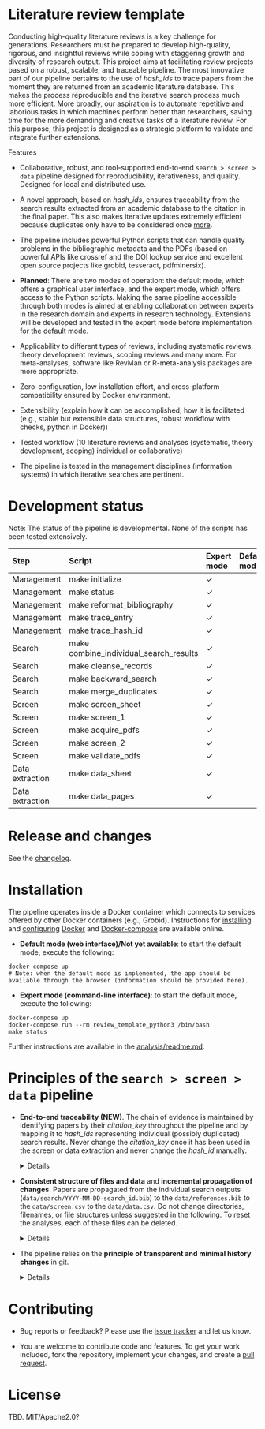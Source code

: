 # Literature review template

Conducting high-quality literature reviews is a key challenge for generations.
Researchers must be prepared to develop high-quality, rigorous, and insightful reviews while coping with staggering growth and diversity of research output.
This project aims at facilitating review projects based on a robust, scalable, and traceable pipeline.
The most innovative part of our pipeline pertains to the use of *hash_ids* to trace papers from the moment they are returned from an academic literature database.
This makes the process reproducible and the iterative search process much more efficient.
More broadly, our aspiration is to automate repetitive and laborious tasks in which machines perform better than researchers, saving time for the more demanding and creative tasks of a literature review.
For this purpose, this project is designed as a strategic platform to validate and integrate further extensions.


Features

- Collaborative, robust, and tool-supported end-to-end `search > screen > data` pipeline designed for reproducibility, iterativeness, and quality.
Designed for local and distributed use.

- A novel approach, based on *hash_ids*, ensures traceability from the search results extracted from an academic database to the citation in the final paper.
This also makes iterative updates extremely efficient because duplicates only have to be considered once [more](TODO).

- The pipeline includes powerful Python scripts that can handle quality problems in the bibliographic metadata and the PDFs (based on powerful APIs like crossref and the DOI lookup service and excellent open source projects like grobid, tesseract, pdfminersix).

- **Planned**: There are two modes of operation: the default mode, which offers a graphical user interface, and the expert mode, which offers access to the Python scripts.
Making the same pipeline accessible through both modes is aimed at enabling collaboration between experts in the research domain and experts in research technology.
Extensions will be developed and tested in the expert mode before implementation for the default mode.

- Applicability to different types of reviews, including systematic reviews, theory development reviews, scoping reviews and many more.
For meta-analyses, software like RevMan or R-meta-analysis packages are more appropriate.

- Zero-configuration, low installation effort, and cross-platform compatibility ensured by Docker environment.

- Extensibility (explain how it can be accomplished, how it is facilitated (e.g., stable but extensible data structures, robust workflow with checks, python in Docker))

- Tested workflow (10 literature reviews and analyses (systematic, theory development, scoping) individual or collaborative)

- The pipeline is tested in the management disciplines (information systems) in which iterative searches are pertinent.


# Development status

Note: The status of the pipeline is developmental.
None of the scripts has been tested extensively.

| Step            | Script                                 | Expert mode | Default mode | Status                   |
| :-------------- | :------------------------------------- | :---------- | :----------- | :----------------------- |
| Management      | make initialize                        | ✓           |              | Implemented              |
| Management      | make status                            | ✓           |              | Implemented              |
| Management      | make reformat_bibliography             | ✓           |              | Implemented              |
| Management      | make trace_entry                       | ✓           |              | Implemented              |
| Management      | make trace_hash_id                     | ✓           |              | Implemented              |
| Search          | make combine_individual_search_results | ✓           |              | Implemented |
| Search          | make cleanse_records                   | ✓           |              | Implemented              |
| Search          | make backward_search                   | ✓           |              | Implemented              |
| Search          | make merge_duplicates                  | ✓           |              | Experimental/development |
| Screen          | make screen_sheet                      | ✓           |              | Implemented              |
| Screen          | make screen_1                          | ✓           |              | Implemented              |
| Screen          | make acquire_pdfs                      | ✓           |              | Implemented              |
| Screen          | make screen_2                          | ✓           |              | Implemented              |
| Screen          | make validate_pdfs                     | ✓           |              | Experimental/development |
| Data extraction | make data_sheet                        | ✓           |              | Implemented              |
| Data extraction | make data_pages                        | ✓           |              | Implemented              |

# Release and changes

See the [changelog](changelog.md).

# Installation

The pipeline operates inside a Docker container which connects to services offered by other Docker containers (e.g., Grobid).
Instructions for  [installing](https://docs.docker.com/install/linux/docker-ce/ubuntu/)  and [configuring](https://docs.docker.com/install/linux/linux-postinstall/) [Docker](https://www.docker.com/) and [Docker-compose](https://docs.docker.com/compose/install/) are available online.


- **Default mode (web interface)/Not yet available**: to start the default mode, execute the following:

```
docker-compose up
# Note: when the default mode is implemented, the app should be available through the browser (information should be provided here).
```

- **Expert mode (command-line interface)**: to start the default mode, execute the following:

```
docker-compose up
docker-compose run --rm review_template_python3 /bin/bash
make status
```

Further instructions are available in the [analysis/readme.md](analysis/readme.md).



# Principles of the `search > screen > data` pipeline


- **End-to-end traceability (NEW)**. The chain of evidence is maintained by identifying papers by their *citation_key* throughout the pipeline and by mapping it to *hash_ids* representing individual (possibly duplicated) search results.
Never change the *citation_key* once it has been used in the screen or data extraction and never change the *hash_id* manually.


  <details>
    <summary>Details</summary>

    When combining individual search results, the original entries receive a *hash_id* (a sha256 hash of the main bibliographical fields):

    ```
    # data/search/2020-09-23-WebOfScience.bib (individual search results)

    @Article{ISI:01579827937592,
      	title = {Analyzing the past to prepare for the future},
      	authors = {Webster, Jane and Watson, Richard T.},
      	journal = {MIS Quarterly},
      	year = {2002},
      	volume = {26},
      	issue = {2},
      	pages = {xiii-xxiii}
    }   
    ```

    ```
    # Calculating the hash_id

    hash_id = sha256(robust_concatenation(author, year, title, journal, booktitle, volume, issue, pages))
    # Note: robust_concatenation replaces new lines, double-spaces, leading and trailing spaces, and converts all strings to lower case
            = sha256("webster, jand and watson, richard t.analyzing the past to pepare for the future...")
    hash_id = 7a70b0926019ba962519ed63a9aaae890541d2a5acdc22604a213ba48b9f3cd2
    ```

    ```
    # data/references.bib (combined search results with hash_ids linking to the individual search results)

    @Article{Webster2002,
      	title = {Analyzing the past to prepare for the future:
      		Writing a literature review},
      	authors = {Webster, Jane and Watson, Richard T.},
      	journal = {MIS Quarterly},
      	year = {2002},
      	volume = {26},
      	issue = {2},
      	pages = {xiii-xxiii},
      	hash_id = {7a70b0926019ba962519ed63a9aaae890541d2a5acdc22604a213ba48b9f3cd2,...}
    }

    ```

    When all papers (their BibTeX entries, as identified by a *citation_key*) are mapped to their individual search results through *hash_ids*, resolving data quality problems (matching duplicates, updating fields, etc.) in the BibTex entries (`data/references.bib`) does not break the chain of evidence.



    At the end of the search process, each entry (containing one or many *hash_ids*) is assigned a unique *citation_key*.
    At this stage, the *citation_key* can be modified.
    It is recommended to use a semantic *citation_key*, such as "Webster2002" (instead of cryptic strings or random numbers).
    Once a *citation_key* progresses to the screening and data extraction steps, it should not be changed (this would break the chain of evidence).

    Traceability is ensured through unique `hash_id` (in the search phase and the `references.bib`) and unique `citation_key` fields.
    Note that one `citation_key`, representing a unique record, can be associated with multiple `hash_ids` the record has been returned multiple times in the search.
    Once `citation_key` fields are set at the end of the search step (iteration), they should not be changed to ensure traceability through the following steps.

    Forward traceability is ensured through the `trace_entry` procedure

    ```
    make trace_entry

    Example input:
    @book{Author2010, author = {Author, Name}, title = {Paper on Tracing},  series = {Proceedings}, year = {2017}, }"

    ```

    Backward traceability is ensured through the `trace_hash_id` procedure

    ```
    make trace_hash_id
    ```

    - This procedure traces a hash_id to the original entry in the `data/search/YYYY-MM-DD-search_id.bib` file.

  </details>

- **Consistent structure of files and data** and **incremental propagation of changes**.
Papers are propagated from the individual search outputs (`data/search/YYYY-MM-DD-search_id.bib`) to the `data/references.bib` to the `data/screen.csv` to the `data/data.csv`.
Do not change directories, filenames, or file structures unless suggested in the following.
To reset the analyses, each of these files can be deleted.

  <details>
    <summary>Details</summary>

    When updating data at any stage in the pipeline and rerunning the scripts,  
     - existing records in the subsequent files will not be changed
     - additional records will be processed and added to the subsequent file
     - if records have been removed, scripts will create a warning but not remove them from the subsequent file (to avoid accidental losses of data)

  </details>

- The pipeline relies on the **principle of transparent and minimal history changes** in git.

  <details>
    <summary>Details</summary>

    - Transparent means that plain text files must be used (i.e., BibTeX and CSV); proprietary file formats (in particular Excel files) should be avoided.
    - Minimal means that the version history should reflect changes in content and should not be obscured by meaningless changes in format (e.g., ordering of records, fields, or changes in handling of fields).
    This is particularly critical since there is no inherent order in BibTeX or CSV files storing the data of the literature review.
    Applications may easily introduce changes that make it hard to identify the content that has changed in a commit.
    - In the pipeline, this challenge is addressed by enforcing reasonable formatting and ordering defaults in the BibTex and CSV files.
    - When editing files with external applications or manually, a general recommendation is to save the file after a few changes and check the changes via `git status`.
    If it shows few changes, continue editing the files and check the `git status` before creating a commit.
    If git identifies changes in the whole file, check whether the formatting can be adjusted in the application (e.g., setting quoting defaults in LibreOffice or sort order in Jabref).
    It is always possible to run `make reformat_bibliography`, or to `git restore ...` the file and start over.

  </details>

# Contributing

- Bug reports or feedback? Please use the [issue tracker](https://github.com/geritwagner/review-template/issues) and let us know.

- You are welcome to contribute code and features. To get your work included, fork the repository, implement your changes, and create a [pull request](https://docs.github.com/en/github/collaborating-with-issues-and-pull-requests/proposing-changes-to-your-work-with-pull-requests/about-pull-requests).

# License

TBD. MIT/Apache2.0?
